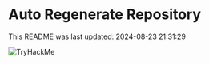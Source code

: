 # Auto Regenerate Repository

This README was last updated: 2024-08-23 21:31:29

 ![TryHackMe](https://tryhackme.com/badge/533634)